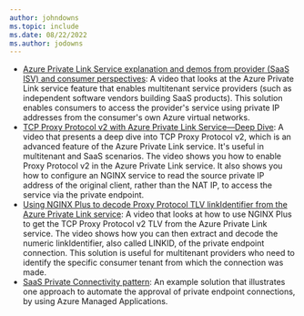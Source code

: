 ```yaml
---
author: johndowns
ms.topic: include
ms.date: 08/22/2022
ms.author: jodowns
---
```


* [Azure Private Link Service explanation and demos from provider (SaaS ISV) and consumer perspectives](https://techcommunity.microsoft.com/t5/fasttrack-for-azure/azure-private-link-service-explanation-and-demos-from-provider/ba-p/3570251): A video that looks at the Azure Private Link service feature that enables multitenant service providers (such as independent software vendors building SaaS products). This solution enables consumers to access the provider's service using private IP addresses from the consumer's own Azure virtual networks.
* [TCP Proxy Protocol v2 with Azure Private Link Service—Deep Dive](https://arsenvlad.medium.com/tcp-proxy-protocol-v2-with-azure-private-link-service-deep-dive-64f8db9586cf): A video that presents a deep dive into TCP Proxy Protocol v2, which is an advanced feature of the Azure Private Link service. It's useful in multitenant and SaaS scenarios. The video shows you how to enable Proxy Protocol v2 in the Azure Private Link service. It also shows you how to configure an NGINX service to read the source private IP address of the original client, rather than the NAT IP, to access the service via the private endpoint.
* [Using NGINX Plus to decode Proxy Protocol TLV linkIdentifier from the Azure Private Link service](https://arsenvlad.medium.com/using-nginx-plus-to-decode-proxy-protocol-tlv-linkidentifier-from-azure-private-link-service-135675be84c3): A video that looks at how to use NGINX Plus to get the TCP Proxy Protocol v2 TLV from the Azure Private Link service. The video shows how you can then extract and decode the numeric linkIdentifier, also called LINKID, of the private endpoint connection. This solution is useful for multitenant providers who need to identify the specific consumer tenant from which the connection was made.
* [SaaS Private Connectivity pattern](https://github.com/Azure/SaaS-Private-Connectivity): An example solution that illustrates one approach to automate the approval of private endpoint connections, by using Azure Managed Applications.
